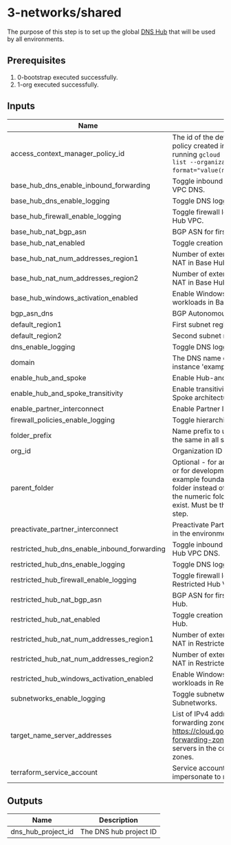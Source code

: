# 3-networks/shared

The purpose of this step is to set up the global [DNS Hub](https://cloud.google.com/blog/products/networking/cloud-forwarding-peering-and-zones) that will be used by all environments.

## Prerequisites

1. 0-bootstrap executed successfully.
1. 1-org executed successfully.

<!-- BEGINNING OF PRE-COMMIT-TERRAFORM DOCS HOOK -->
## Inputs

| Name | Description | Type | Default | Required |
|------|-------------|------|---------|:--------:|
| access\_context\_manager\_policy\_id | The id of the default Access Context Manager policy created in step `1-org`. Can be obtained by running `gcloud access-context-manager policies list --organization YOUR_ORGANIZATION_ID --format="value(name)"`. | `number` | n/a | yes |
| base\_hub\_dns\_enable\_inbound\_forwarding | Toggle inbound query forwarding for Base Hub VPC DNS. | `bool` | `true` | no |
| base\_hub\_dns\_enable\_logging | Toggle DNS logging for Base Hub VPC DNS. | `bool` | `true` | no |
| base\_hub\_firewall\_enable\_logging | Toggle firewall logging for VPC Firewalls in Base Hub VPC. | `bool` | `true` | no |
| base\_hub\_nat\_bgp\_asn | BGP ASN for first NAT cloud routes in Base Hub. | `number` | `64514` | no |
| base\_hub\_nat\_enabled | Toggle creation of NAT cloud router in Base Hub. | `bool` | `false` | no |
| base\_hub\_nat\_num\_addresses\_region1 | Number of external IPs to reserve for first Cloud NAT in Base Hub. | `number` | `2` | no |
| base\_hub\_nat\_num\_addresses\_region2 | Number of external IPs to reserve for second Cloud NAT in Base Hub. | `number` | `2` | no |
| base\_hub\_windows\_activation\_enabled | Enable Windows license activation for Windows workloads in Base Hub | `bool` | `false` | no |
| bgp\_asn\_dns | BGP Autonomous System Number (ASN). | `number` | `64667` | no |
| default\_region1 | First subnet region for DNS Hub network. | `string` | n/a | yes |
| default\_region2 | Second subnet region for DNS Hub network. | `string` | n/a | yes |
| dns\_enable\_logging | Toggle DNS logging for VPC DNS. | `bool` | `true` | no |
| domain | The DNS name of forwarding managed zone, for instance 'example.com'. Must end with a period. | `string` | n/a | yes |
| enable\_hub\_and\_spoke | Enable Hub-and-Spoke architecture. | `bool` | `false` | no |
| enable\_hub\_and\_spoke\_transitivity | Enable transitivity via gateway VMs on Hub-and-Spoke architecture. | `bool` | `false` | no |
| enable\_partner\_interconnect | Enable Partner Interconnect in the environment. | `bool` | `false` | no |
| firewall\_policies\_enable\_logging | Toggle hierarchical firewall logging. | `bool` | `true` | no |
| folder\_prefix | Name prefix to use for folders created. Should be the same in all steps. | `string` | `"fldr"` | no |
| org\_id | Organization ID | `string` | n/a | yes |
| parent\_folder | Optional - for an organization with existing projects or for development/validation. It will place all the example foundation resources under the provided folder instead of the root organization. The value is the numeric folder ID. The folder must already exist. Must be the same value used in previous step. | `string` | `""` | no |
| preactivate\_partner\_interconnect | Preactivate Partner Interconnect VLAN attachment in the environment. | `bool` | `false` | no |
| restricted\_hub\_dns\_enable\_inbound\_forwarding | Toggle inbound query forwarding for Restricted Hub VPC DNS. | `bool` | `true` | no |
| restricted\_hub\_dns\_enable\_logging | Toggle DNS logging for Restricted Hub VPC DNS. | `bool` | `true` | no |
| restricted\_hub\_firewall\_enable\_logging | Toggle firewall logging for VPC Firewalls in Restricted Hub VPC. | `bool` | `true` | no |
| restricted\_hub\_nat\_bgp\_asn | BGP ASN for first NAT cloud routes in Restricted Hub. | `number` | `64514` | no |
| restricted\_hub\_nat\_enabled | Toggle creation of NAT cloud router in Restricted Hub. | `bool` | `false` | no |
| restricted\_hub\_nat\_num\_addresses\_region1 | Number of external IPs to reserve for first Cloud NAT in Restricted Hub. | `number` | `2` | no |
| restricted\_hub\_nat\_num\_addresses\_region2 | Number of external IPs to reserve for second Cloud NAT in Restricted Hub. | `number` | `2` | no |
| restricted\_hub\_windows\_activation\_enabled | Enable Windows license activation for Windows workloads in Restricted Hub. | `bool` | `false` | no |
| subnetworks\_enable\_logging | Toggle subnetworks flow logging for VPC Subnetworks. | `bool` | `true` | no |
| target\_name\_server\_addresses | List of IPv4 address of target name servers for the forwarding zone configuration. See https://cloud.google.com/dns/docs/overview#dns-forwarding-zones for details on target name servers in the context of Cloud DNS forwarding zones. | `list(string)` | n/a | yes |
| terraform\_service\_account | Service account email of the account to impersonate to run Terraform. | `string` | n/a | yes |

## Outputs

| Name | Description |
|------|-------------|
| dns\_hub\_project\_id | The DNS hub project ID |

<!-- END OF PRE-COMMIT-TERRAFORM DOCS HOOK -->
